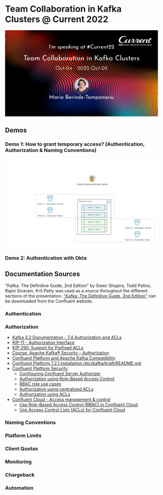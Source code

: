 # Team Collaboration in Kafka Clusters @ Current 2022
![Banner](/images/Berinde-Tampanariu-TeamCollaborationInKafkaClusters.jpeg)

## Demos
### Demo 1: How to grant temporary access? (Authentication, Authorization & Naming Conventions)
![Teams and Topics](/images/TeamCollaboration_TeamsAndTopics.png)

### Demo 2: Authentication with Okta

## Documentation Sources
"Kafka: The Definitive Guide, 2nd Edition" by Gwen Shapira, Todd Palino, Rajini Sivaram, Krit Petty was used as a source throughout the different sections of the presentation. ["Kafka: The Definitive Guide, 2nd Edition"](https://www.confluent.io/resources/kafka-the-definitive-guide-v2/) can be downloaded from the Confluent website.

### Authentication

### Authorization

- [Kafka 3.2 Documentation - 7.4 Authorization and ACLs](https://kafka.apache.org/32/documentation/#security_authz)
- [KIP-11 - Authorization Interface](https://cwiki.apache.org/confluence/display/KAFKA/KIP-11+-+Authorization+Interface)
- [KIP-290: Support for Prefixed ACLs](https://cwiki.apache.org/confluence/display/KAFKA/KIP-290%3A+Support+for+Prefixed+ACLs)
- [Course: Apache Kafka® Security - Authorization](https://developer.confluent.io/learn-kafka/security/authorization/)
- [Confluent Platform and Apache Kafka Compatibility](https://docs.confluent.io/platform/current/installation/versions-interoperability.html#cp-and-apache-ak-compatibility)
- [Confluent Platform 7.2.1 installation /etc/kafka/kraft/README.md](https://www.confluent.io/installation/ )
- [Confluent Platform Security](https://docs.confluent.io/platform/current/security/)
  - [Configuring Confluent Server Authorizer](https://docs.confluent.io/platform/current/security/csa-introduction.html#configuring-csa)
  - [Authorization using Role-Based Access Control](https://docs.confluent.io/platform/current/security/rbac/index.html)
  - [RBAC role use cases](
https://docs.confluent.io/platform/current/security/rbac/rbac-predefined-roles.html#rbac-role-use-cases)
  - [Authorization using centralized ACLs](https://docs.confluent.io/platform/current/security/rbac/authorization-acl-with-mds.html#authorization-using-centralized-acls)
  - [Authorization using ACLs](https://docs.confluent.io/platform/current/kafka/authorization.html#authorization-using-acls)
- [Confluent Cloud - Access management & control](https://docs.confluent.io/cloud/current/access-management/access-control/index.html)
  - [Use Role-Based Access Control (RBAC) in Confluent Cloud](https://docs.confluent.io/cloud/current/access-management/access-control/cloud-rbac.html)
  - [Use Access Control Lists (ACLs) for Confluent Cloud](https://docs.confluent.io/cloud/current/access-management/access-control/acl.html)

### Naming Conventions
### Platform Limits
### Client Quotas
### Monitoring
### Chargeback
### Automation
